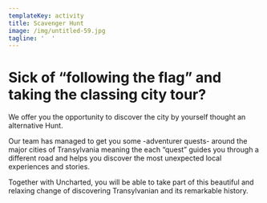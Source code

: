 ```yaml
---
templateKey: activity
title: Scavenger Hunt
image: /img/untitled-59.jpg
tagline: '  '
---
```

# Sick of “following the flag” and taking the classing city tour? 

We offer you the opportunity to discover the city by yourself thought an alternative Hunt. 

Our team has managed to get you some -adventurer quests- around the major cities of Transylvania meaning the each “quest” guides you through a different road and helps you discover the most unexpected local experiences and stories. 

Together with Uncharted, you will be able to take part of this beautiful and relaxing change of discovering Transylvanian and its remarkable history.
